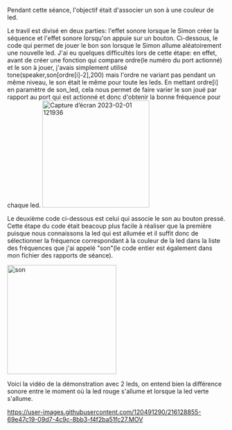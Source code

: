 Pendant cette séance, l'objectif était d'associer un son à une couleur de led. 

Le travil est divisé en deux parties: l'effet sonore lorsque le Simon créer la séquence et l'effet sonore lorsqu'on appuie sur un bouton.
Ci-dessous, le code qui permet de jouer le bon son lorsque le Simon allume aléatoirement une nouvelle led. J'ai eu quelques difficultés lors de cette étape: en effet,
avant de créer une fonction qui compare ordre(le numéro du port actionné) et le son à jouer, j'avais simplement utilisé tone(speaker,son[ordre[i]-2],200) mais l'ordre ne variant pas pendant un même niveau, le son était le même pour toute les leds. En mettant ordre[i] en paramètre de son_led, cela nous permet de faire varier le son joué par rapport au port qui est actionné et donc d'obtenir la bonne fréquence pour chaque led.
<img width="247" alt="Capture d’écran 2023-02-01 121936" src="https://user-images.githubusercontent.com/120491290/216031365-f4ab85d6-52c6-4189-83ca-e253ac84d129.png">

Le deuxième code ci-dessous est celui qui associe le son au bouton pressé. Cette étape du code était beacoup plus facile à réaliser que la première puisque nous connaissons la led qui est allumée et il suffit donc de sélectionner la fréquence correspondant à la couleur de la led dans la liste des fréquences que j'ai appelé "son"(le code entier est également dans mon fichier des rapports de séance).

<img width="252" alt="son" src="https://user-images.githubusercontent.com/120491290/216033046-92ca2cce-9bcd-40be-8cae-c2df434f2642.png">

Voici la vidéo de la démonstration avec 2 leds, on entend bien la différence sonore entre le moment où la led rouge s'allume et lorsque la led verte s'allume.



https://user-images.githubusercontent.com/120491290/216128855-69e47c19-09d7-4c9c-8bb3-f4f2ba51fc27.MOV


